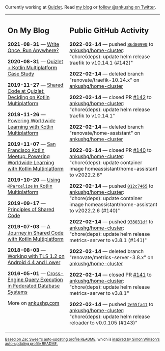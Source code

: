 Currently working at [Quizlet](https://quizlet.com/). Read [my blog](https://ankushg.com/) or [follow @ankushg on Twitter](https://twitter.com/ankushg).

<table><tr><td valign="top" width="40%">

## On My Blog
<!-- blog starts -->
**2021-08-31** — [Write Once, Run Anywhere?](https://ankushg.com/posts/write-once-run-anywhere-increment/)

**2020-08-31** — [Quizlet + Kotlin Multiplatform Case Study](https://ankushg.com/posts/quizlet-kotlin-multiplatform-case-study/)

**2019-11-27** — [Shared Code at Quizlet: Deciding on Kotlin Multiplatform](https://ankushg.com/posts/shared-code-kotlin-multiplatform/)

**2019-11-26** — [Powering Worldwide Learning with Kotlin Multiplatform](https://ankushg.com/speaking/droidcon-sf-2019)

**2019-11-07** — [San Francisco Kotlin Meetup: Powering Worldwide Learning with Kotlin Multiplatform](https://ankushg.com/speaking/sf-kotlin-meetup-2019)

**2019-10-20** — [Using `@Parcelize` in Kotlin Multiplatform](https://ankushg.com/posts/multiplatform-parcelize/)

**2019-09-17** — [Principles of Shared Code](https://ankushg.com/speaking/denver-startup-week-2019)

**2019-07-03** — [A Journey in Shared Code with Kotlin Multiplatform](https://ankushg.com/speaking/droidcon-berlin-2019)

**2018-08-03** — [Working with TLS 1.2 on Android 4.4 and Lower](https://ankushg.com/posts/tls-1.2-on-android/)

**2016-05-01** — [Cross-Engine Query Execution in Federated Database Systems](https://ankushg.com/projects/thesis)
<!-- blog ends -->
More on [ankushg.com](https://ankushg.com/)
</td><td valign="top" width="60%">

## Public GitHub Activity
<!-- githubActivity starts -->
**2022-02-14** — pushed [`86d80990`](https://github.com/ankushg/home-cluster/commit/86d80990411d4f44bd38182b9ac85149151df3f4) to [ankushg/home-cluster](https://api.github.com/repos/ankushg/home-cluster): "chore(deps): update helm release traefik to v10.14.1 (#142)"

**2022-02-14** — deleted branch "renovate/traefik-10.14.x" on [ankushg/home-cluster](https://api.github.com/repos/ankushg/home-cluster)

**2022-02-14** — closed PR [#142](https://github.com/ankushg/home-cluster/pull/142) to [ankushg/home-cluster](https://api.github.com/repos/ankushg/home-cluster): "chore(deps): update helm release traefik to v10.14.1"

**2022-02-14** — deleted branch "renovate/home-assistant" on [ankushg/home-cluster](https://api.github.com/repos/ankushg/home-cluster)

**2022-02-14** — closed PR [#140](https://github.com/ankushg/home-cluster/pull/140) to [ankushg/home-cluster](https://api.github.com/repos/ankushg/home-cluster): "chore(deps): update container image homeassistant/home-assistant to v2022.2.6"

**2022-02-14** — pushed [`012c7465`](https://github.com/ankushg/home-cluster/commit/012c7465fc4b82d58b419d35a61fb28f804899bb) to [ankushg/home-cluster](https://api.github.com/repos/ankushg/home-cluster): "chore(deps): update container image homeassistant/home-assistant to v2022.2.6 (#140)"

**2022-02-14** — pushed [`938031df`](https://github.com/ankushg/home-cluster/commit/938031dfd4b52d342e95c4adaac2085049e12abd) to [ankushg/home-cluster](https://api.github.com/repos/ankushg/home-cluster): "chore(deps): update helm release metrics-server to v3.8.1 (#141)"

**2022-02-14** — deleted branch "renovate/metrics-server-3.8.x" on [ankushg/home-cluster](https://api.github.com/repos/ankushg/home-cluster)

**2022-02-14** — closed PR [#141](https://github.com/ankushg/home-cluster/pull/141) to [ankushg/home-cluster](https://api.github.com/repos/ankushg/home-cluster): "chore(deps): update helm release metrics-server to v3.8.1"

**2022-02-14** — pushed [`2e55fa41`](https://github.com/ankushg/home-cluster/commit/2e55fa41074c045edc6767f288a751910d7f7948) to [ankushg/home-cluster](https://api.github.com/repos/ankushg/home-cluster): "chore(deps): update helm release reloader to v0.0.105 (#143)"
<!-- githubActivity ends -->
</td></tr></table>

<sub><a href="https://github.com/ZacSweers/ZacSweers">Based on Zac Sweer's auto-updating profile README</a>, which is <a href="https://simonwillison.net/2020/Jul/10/self-updating-profile-readme/">inspired by Simon Willison's auto-updating profile README.</a></sub>